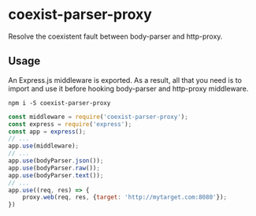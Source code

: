 # coexist-parser-proxy

Resolve the coexistent fault between body-parser and http-proxy.

## Usage

An Express.js middleware is exported. As a result, all that you need is to import and use it before hooking body-parser and http-proxy middleware.

```shell
npm i -S coexist-parser-proxy
```

```javascript
const middleware = require('coexist-parser-proxy');
const express = require('express');
const app = express();
// ...
app.use(middleware);
// ...
app.use(bodyParser.json());
app.use(bodyParser.raw());
app.use(bodyParser.text());
// ...
app.use((req, res) => {
    proxy.web(req, res, {target: 'http://mytarget.com:8080'});
})
```

